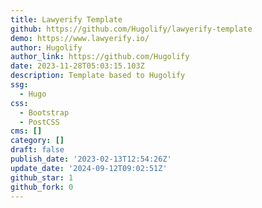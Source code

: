 ```yaml
---
title: Lawyerify Template
github: https://github.com/Hugolify/lawyerify-template
demo: https://www.lawyerify.io/
author: Hugolify
author_link: https://github.com/Hugolify
date: 2023-11-28T05:03:15.103Z
description: Template based to Hugolify
ssg:
  - Hugo
css:
  - Bootstrap
  - PostCSS
cms: []
category: []
draft: false
publish_date: '2023-02-13T12:54:26Z'
update_date: '2024-09-12T09:02:51Z'
github_star: 1
github_fork: 0
---
```

